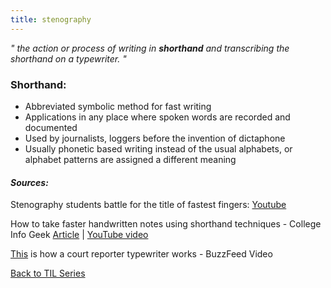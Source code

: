```yaml
---
title: stenography
---
```

_" the action or process of writing in **shorthand** and transcribing the shorthand on a typewriter. "_
### Shorthand:
- Abbreviated symbolic method for fast writing
- Applications in any place where spoken words are recorded and documented
- Used by journalists, loggers before the invention of dictaphone
- Usually phonetic based writing instead of the usual alphabets, or alphabet patterns are assigned a different meaning

#### _Sources:_
Stenography students battle for the title of fastest fingers: [Youtube](Youtube|https://www.youtube.com/watch?v=rKMBZ16o048)

How to take faster handwritten notes using shorthand techniques - College Info Geek
[Article](https://collegeinfogeek.com/shorthand-lecture-notes/) | [YouTube video](https://www.youtube.com/watch?v=uL_YjcGoszo)

[This](https://www.youtube.com/watch?v=QnvFqmtmc6E) is how a court reporter typewriter works - BuzzFeed Video

[Back to TIL Series](./TIL.md)
